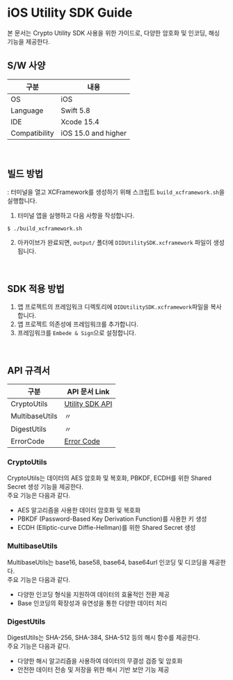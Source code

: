 # iOS Utility SDK Guide
본 문서는 Crypto Utility SDK 사용을 위한 가이드로, 다양한 암호화 및 인코딩, 해싱 기능을 제공한다.


## S/W 사양
| 구분           | 내용                       |
|---------------|---------------------------|
| OS            | iOS                       |
| Language      | Swift 5.8                 |
| IDE           | Xcode 15.4                |
| Compatibility | iOS 15.0 and higher       |

<br>

## 빌드 방법
: 터미널을 열고 XCFramework를 생성하기 위해 스크립트 `build_xcframework.sh`을 실행합니다.
1. 터미널 앱을 실행하고 다음 사항을 작성합니다. 
```bash
$ ./build_xcframework.sh
```
2. 아카이브가 완료되면, `output/` 폴더에 `DIDUtilitySDK.xcframework` 파일이 생성됩니다.
<br>


## SDK 적용 방법
1. 앱 프로젝트의 프레임워크 디렉토리에 `DIDUtilitySDK.xcframework`파일을 복사합니다.
2. 앱 프로젝트 의존성에 프레임워크를 추가합니다.
3. 프레임워크를 `Embede & Sign`으로 설정합니다.

<br>

## API 규격서
| 구분 | API 문서 Link |
|------|----------------------------|
| CryptoUtils   | [Utility SDK API](docs/api/did-utility-sdk-ios/Utility_ko.md) |
| MultibaseUtils| 〃 |
| DigestUtils   | 〃 |
| ErrorCode      | [Error Code](docs/api/did-utility-sdk-ios/UtilityError.md)   |

### CryptoUtils
CryptoUtils는 데이터의 AES 암호화 및 복호화, PBKDF, ECDH를 위한 Shared Secret 생성 기능을 제공한다. <br> 주요 기능은 다음과 같다.
- AES 알고리즘을 사용한 데이터 암호화 및 복호화
- PBKDF (Password-Based Key Derivation Function)를 사용한 키 생성
- ECDH (Elliptic-curve Diffie-Hellman)를 위한 Shared Secret 생성

### MultibaseUtils
MultibaseUtils는 base16, base58, base64, base64url 인코딩 및 디코딩을 제공한다. <br>주요 기능은 다음과 같다.
- 다양한 인코딩 형식을 지원하여 데이터의 효율적인 전환 제공
- Base 인코딩의 확장성과 유연성을 통한 다양한 데이터 처리

### DigestUtils
DigestUtils는 SHA-256, SHA-384, SHA-512 등의 해시 함수를 제공한다. <br>주요 기능은 다음과 같다.
- 다양한 해시 알고리즘을 사용하여 데이터의 무결성 검증 및 암호화
- 안전한 데이터 전송 및 저장을 위한 해시 기반 보안 기능 제공
